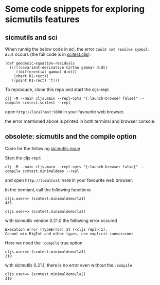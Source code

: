 # Some code snippets for exploring sicmutils features

## sicmutils and sci
When runnig the below code in sci, the error ``Could not resolve symbol: d:dt`` occurs (the full code is in [scitest.cljs](https://github.com/kloimhardt/babashka-snipets/blob/master/src/scmtest/scitest.cljs)).

```
(def geodesic-equation-residuals
  (((((covariant-derivative Cartan gamma) d:dt)
     ((differential gamma) d:dt))
    (chart R2-rect))
   ((point R1-rect) 't)))
```

To reproduce, clone this repo and start the cljs-repl:

```
clj -M --main cljs.main --repl-opts "{:launch-browser false}" --compile scmtest.scitest --repl
```

open `http://localhost:9000` in your favourite web browser.

the error mentioned above is printed in both terminal and browser console.

## obsolete: sicmutils and the compile option
Code for the following [sicmutils issue](https://github.com/sicmutils/sicmutils/issues/271)

Start the cljs-repl:
```
clj -M --main cljs.main --repl-opts "{:launch-browser false}" --compile scmtest.minimaldemo --repl
```

and open `http://localhost:9000` in your favourite web browser.

In the termianl, call the following functions:
```
cljs.user=> (scmtest.minimaldemo/la1)
435

cljs.user=> (scmtest.minimaldemo/la2)
```
with sicmutils version 0.21.0 the following error occured
```
Execution error (TypeError) at (<cljs repl>:1).
Cannot mix BigInt and other types, use explicit conversions
```

Here we need the `:compile` true option
```
cljs.user=> (scmtest.minimaldemo/la3)
210
```

with sicmutils 0.21.1, there is no error even without the `:compile` 
```
cljs.user=> (scmtest.minimaldemo/la2)
210
```
